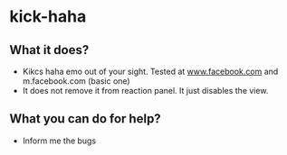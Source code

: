 # kick-haha

## What it does?

* Kikcs haha emo out of your sight. Tested at www.facebook.com and m.facebook.com (basic one)
* It does not remove it from reaction panel. It just disables the view.

## What you can do for help?

* Inform me the bugs
